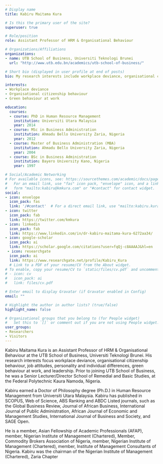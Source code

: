 ```yaml
---
# Display name
title: Kabiru Maitama Kura

# Is this the primary user of the site?
superuser: true

# Role/position
role: Assistant Professor of HRM & Organisational Behaviour 

# Organizations/Affiliations
organizations:
- name: UTB School of Business, Universiti Teknologi Brunei
  url: "http://www.utb.edu.bn/academics/utb-school-of-business/"

# Short bio (displayed in user profile at end of posts)
bio: My research interests include workplace deviance, organisational citizenship behaviour, job attitudes, personality and individual differences, green behaviour at work, and leadership.

interests:
- Workplace deviance
- Organisational citizenship behaviour
- Green behaviour at work

education:
  courses:
  - course: PhD in Human Resource Management
    institution: Universiti Utara Malaysia
    year: 2014
  - course: MSc in Business Administration
    institution: Ahmadu Bello University Zaria, Nigeria
    year: 2012
  - course: Master of Business Administration (MBA)
    institution: Ahmadu Bello University Zaria, Nigeria
    year: 2004
  - course: BSc in Business Administration
    institution: Bayero University Kano, Nigeria
    year: 1997

# Social/Academic Networking
# For available icons, see: https://sourcethemes.com/academic/docs/page-builder/#icons
#   For an email link, use "fas" icon pack, "envelope" icon, and a link in the
#   form "mailto:kabiru@kmkura.com" or "#contact" for contact widget.
social:
- icon: envelope
  icon_pack: fas
  link: '/#contact'  # For a direct email link, use "mailto:kabiru.kura@utb.edu.bn or kabiru@kmkura.com".
- icon: twitter
  icon_pack: fab
  link: https://twitter.com/kmkura
- icon: linkedin
  icon_pack: fab
  link: https://www.linkedin.com/in/dr-kabiru-maitama-kura-6272aa34/
- icon: google-scholar
  icon_pack: ai
  link: https://scholar.google.com/citations?user=fqQj-c8AAAAJ&hl=en
 - icon: researchgate
  icon_pack: ai
  link: https://www.researchgate.net/profile/Kabiru_Kura
  # Link to a PDF of your resume/CV from the About widget.
# To enable, copy your resume/CV to `static/files/cv.pdf` and uncomment the lines below.
# - icon: cv
#   icon_pack: ai
#   link: files/cv.pdf

# Enter email to display Gravatar (if Gravatar enabled in Config)
email: ""

# Highlight the author in author lists? (true/false)
highlight_name: false

# Organizational groups that you belong to (for People widget)
#   Set this to `[]` or comment out if you are not using People widget.
user_groups:
- Researchers
- Visitors
---
```


Kabiru Maitama Kura is an Assistant Professor of HRM & Organisational Behaviour at the UTB School of Business, Universiti Teknologi Brunei. His research interests focus workplace deviance, organisational citizenship behaviour, job attitudes, personality and individual differences, green behaviour at work, and leadership. Prior to joining UTB School of Business, he was a Senior Lecturer/Director School of Remedial and Basic Studies, at the Federal Polytechnic Kaura Namoda, Nigeria.

Kabiru earned a Doctor of Philosophy degree (Ph.D.) in Human Resource Management from Universiti Utara Malaysia. Kabiru has published in SCOPUS, Web of Science, ABS Ranking and ABDC Listed journals, such as the Global Business Review, Journal of African Business, International Journal of Public Administration, African Journal of Economic and Management Studies, International Journal of Business and Society, and SAGE Open.

He is a member, Asian Fellowship of Academic Professionals (AFAP), member, Nigerian Institute of Management (Chartered), Member, Commodity Brokers Association of Nigeria, member, Nigerian Institute of Management (Chartered), member, Institute of Management Consultants of Nigeria. Kabiru was the chairman of the Nigerian Institute of Management (Chartered), Zaria Chapter
